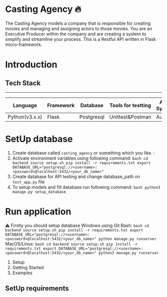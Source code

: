 # Casting Agency 🔥
The Casting Agency models a company that is responsible for creating movies and managing and assigning actors to those movies. You are an Executive Producer within the company and are creating a system to simplify and streamline your process.
This is a Restful API written in Flask micro-framework.

# Introduction


## Tech Stack
------------------------------------------------------------------------------
|    Language    | Framework |  Database  | Tools for testting | Auth System |
|----------------|-----------|------------|--------------------|-------------|
| Python(v3.x.x) |   Flask   | Postgresql |  Unittest&Postman  |    Auth0    |


# SetUp database
1. Create database called `casting_agency` or something which you like. :
2. Activate environment variables using following command:
        ```bash
            cd backend
            source setup.sh
            pip install -r requirements.txt
            export DATABASE_URL="postgresql://<username>:<password>@localhost:5432/<your_db_name>"
        ```
3. Create database for API testing and change database_path on ` test_app.py ` file
4. To setup models and fill database run following command:
        ```bash
            python3 manage.py setup_database
        ```


# Run application
⚠ Firstly you should setup database
Windows using Git Bash:
    ```bash
        cd backend
        source setup.sh
        pip install -r requirements.txt
        export DATABASE_URL="postgresql://<username>:<password>@localhost:5432/<your_db_name>"
        python manage.py runserver
    ```
MacOS/Linux:
    ```bash
        cd backend
        source setup.sh
        pip install -r requirements.txt
        export DATABASE_URL="postgresql://<username>:<password>@localhost:5432/<your_db_name>"
        python3 manage.py runserver
    ```

1. Setup
2. Getting Started
3. Examples


## SetUp requirements






